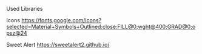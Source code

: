 Used Libraries

Icons
https://fonts.google.com/icons?selected=Material+Symbols+Outlined:close:FILL@0;wght@400;GRAD@0;opsz@24

Sweet Alert
https://sweetalert2.github.io/